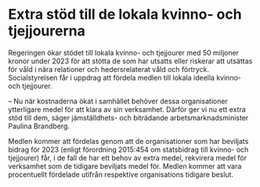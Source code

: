 # Extra stöd till de lokala kvinno- och tjejjourerna

Regeringen ökar stödet till lokala kvinno- och tjejjourer med 50 miljoner kronor under 2023 för att stötta de som har utsatts eller riskerar att utsättas för våld i nära relationer och hedersrelaterat våld och förtryck. Socialstyrelsen får i uppdrag att fördela medlen till lokala ideella kvinno- och tjejjourer.

– Nu när kostnaderna ökat i samhället behöver dessa organisationer ytterligare medel för att klara av sin verksamhet. Därför ger vi nu ett extra stöd till dem, säger jämställdhets- och biträdande arbetsmarknadsminister Paulina Brandberg.

Medlen kommer att fördelas genom att de organisationer som har beviljats bidrag för 2023 (enligt förordning 2015:454 om statsbidrag till kvinno- och tjejjourer) får, i de fall de har ett behov av extra medel, rekvirera medel för verksamhet som de tidigare beviljats medel för. Medlen kommer att vara procentuellt fördelade utifrån respektive organisations tidigare beslut.
